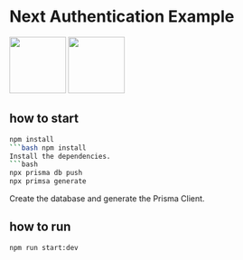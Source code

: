 # Next Authentication Example

<img src="https://upload.wikimedia.org/wikipedia/commons/a/a8/NestJS.svg" width="100px">
<img src="https://velog.velcdn.com/images/boaz/post/9f2d3623-9b72-4caf-9689-49f64f290b74/image.png" width="100px">

## how to start

````bash
npm install
```bash npm install
Install the dependencies.
```bash
npx prisma db push
npx primsa generate
````

Create the database and generate the Prisma Client.

## how to run

```bash
npm run start:dev
```
